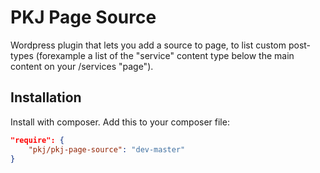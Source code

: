 # PKJ Page Source

Wordpress plugin that lets you add a source to page, to list custom post-types (forexample a list of  the "service"
content type below the main content on your  /services "page").


## Installation

Install with composer. Add this to your composer file:

```json
"require": {
    "pkj/pkj-page-source": "dev-master"
}
```



